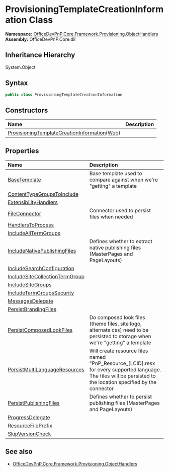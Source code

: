 # ProvisioningTemplateCreationInformation Class
  

**Namespace:** [OfficeDevPnP.Core.Framework.Provisioning.ObjectHandlers](OfficeDevPnP.Core.Framework.Provisioning.ObjectHandlers.md)  
**Assembly:** OfficeDevPnP.Core.dll  
## Inheritance Hierarchy
System.Object  
## Syntax
```C#
public class ProvisioningTemplateCreationInformation
```
## Constructors
|**Name**|**Description**|
|:-----|:-----|
| [ProvisioningTemplateCreationInformation(Web)](OfficeDevPnP.Core.Framework.Provisioning.ObjectHandlers.ProvisioningTemplateCreationInformation.ctor1.md) |  
## Properties
|**Name**|**Description**|
|:-----|:-----|
| [BaseTemplate](OfficeDevPnP.Core.Framework.Provisioning.ObjectHandlers.ProvisioningTemplateCreationInformation.BaseTemplate.md) | Base template used to compare against when we're "getting" a template
| [ContentTypeGroupsToInclude](OfficeDevPnP.Core.Framework.Provisioning.ObjectHandlers.ProvisioningTemplateCreationInformation.ContentTypeGroupsToInclude.md) | 
| [ExtensibilityHandlers](OfficeDevPnP.Core.Framework.Provisioning.ObjectHandlers.ProvisioningTemplateCreationInformation.ExtensibilityHandlers.md) | 
| [FileConnector](OfficeDevPnP.Core.Framework.Provisioning.ObjectHandlers.ProvisioningTemplateCreationInformation.FileConnector.md) | Connector used to persist files when needed
| [HandlersToProcess](OfficeDevPnP.Core.Framework.Provisioning.ObjectHandlers.ProvisioningTemplateCreationInformation.HandlersToProcess.md) | 
| [IncludeAllTermGroups](OfficeDevPnP.Core.Framework.Provisioning.ObjectHandlers.ProvisioningTemplateCreationInformation.IncludeAllTermGroups.md) | 
| [IncludeNativePublishingFiles](OfficeDevPnP.Core.Framework.Provisioning.ObjectHandlers.ProvisioningTemplateCreationInformation.IncludeNativePublishingFiles.md) | Defines whether to extract native publishing files (MasterPages and PageLayouts)
| [IncludeSearchConfiguration](OfficeDevPnP.Core.Framework.Provisioning.ObjectHandlers.ProvisioningTemplateCreationInformation.IncludeSearchConfiguration.md) | 
| [IncludeSiteCollectionTermGroup](OfficeDevPnP.Core.Framework.Provisioning.ObjectHandlers.ProvisioningTemplateCreationInformation.IncludeSiteCollectionTermGroup.md) | 
| [IncludeSiteGroups](OfficeDevPnP.Core.Framework.Provisioning.ObjectHandlers.ProvisioningTemplateCreationInformation.IncludeSiteGroups.md) | 
| [IncludeTermGroupsSecurity](OfficeDevPnP.Core.Framework.Provisioning.ObjectHandlers.ProvisioningTemplateCreationInformation.IncludeTermGroupsSecurity.md) | 
| [MessagesDelegate](OfficeDevPnP.Core.Framework.Provisioning.ObjectHandlers.ProvisioningTemplateCreationInformation.MessagesDelegate.md) | 
| [PersistBrandingFiles](OfficeDevPnP.Core.Framework.Provisioning.ObjectHandlers.ProvisioningTemplateCreationInformation.PersistBrandingFiles.md) | 
| [PersistComposedLookFiles](OfficeDevPnP.Core.Framework.Provisioning.ObjectHandlers.ProvisioningTemplateCreationInformation.PersistComposedLookFiles.md) | Do composed look files (theme files, site logo, alternate css) need to be persisted to storage when we're "getting" a template
| [PersistMultiLanguageResources](OfficeDevPnP.Core.Framework.Provisioning.ObjectHandlers.ProvisioningTemplateCreationInformation.PersistMultiLanguageResources.md) | Will create resource files named "PnP_Resource_[LCID].resx for every supported language. The files will be persisted to the location specified by the connector
| [PersistPublishingFiles](OfficeDevPnP.Core.Framework.Provisioning.ObjectHandlers.ProvisioningTemplateCreationInformation.PersistPublishingFiles.md) | Defines whether to persist publishing files (MasterPages and PageLayouts)
| [ProgressDelegate](OfficeDevPnP.Core.Framework.Provisioning.ObjectHandlers.ProvisioningTemplateCreationInformation.ProgressDelegate.md) | 
| [ResourceFilePrefix](OfficeDevPnP.Core.Framework.Provisioning.ObjectHandlers.ProvisioningTemplateCreationInformation.ResourceFilePrefix.md) | 
| [SkipVersionCheck](OfficeDevPnP.Core.Framework.Provisioning.ObjectHandlers.ProvisioningTemplateCreationInformation.SkipVersionCheck.md) | 
## See also
- [OfficeDevPnP.Core.Framework.Provisioning.ObjectHandlers](OfficeDevPnP.Core.Framework.Provisioning.ObjectHandlers.md)
